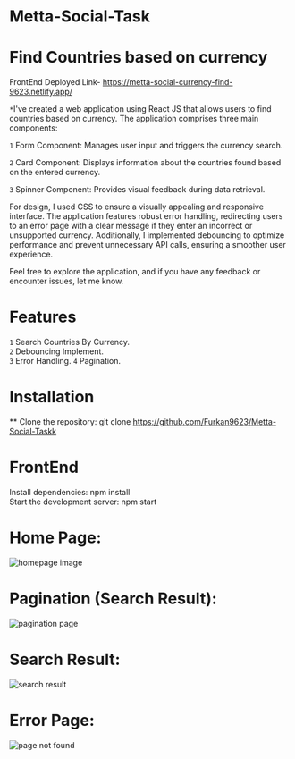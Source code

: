 # Metta-Social-Task


# Find Countries based on currency

 FrontEnd Deployed Link- https://metta-social-currency-find-9623.netlify.app/


`*`I've created a web application using React JS that allows users to find countries based on currency. The application comprises three main components:

`1` Form Component: Manages user input and triggers the currency search. <br>

`2` Card Component: Displays information about the countries found based on the entered currency. <br>

`3` Spinner Component: Provides visual feedback during data retrieval.

For design, I used CSS to ensure a visually appealing and responsive interface. The application features robust error handling, redirecting users to an error page with a clear message if they enter an incorrect or unsupported currency. Additionally, I implemented debouncing to optimize performance and prevent unnecessary API calls, ensuring a smoother user experience.

Feel free to explore the application, and if you have any feedback or encounter issues, let me know.

# Features
`1` Search Countries By Currency. <br>
`2` Debouncing Implement. <br>
`3` Error Handling.
`4` Pagination.
 
 
# Installation

** Clone the repository: git clone https://github.com/Furkan9623/Metta-Social-Taskk

# FrontEnd

 Install dependencies: npm install <br>
 Start the development server: npm start

# Home Page:
  
 ![homepage image](https://github.com/Furkan9623/Metta-Social-Taskk/assets/109727423/80c30ec0-fb01-4e92-b1ef-10e8788c96aa)

 
 # Pagination (Search Result):
 
![pagination page](https://github.com/Furkan9623/Metta-Social-Taskk/assets/109727423/9c86445c-60f7-4056-be97-dbb5956d5bea)


 
 # Search Result:
 
 ![search result](https://github.com/Furkan9623/Metta-Social-Taskk/assets/109727423/eba63648-1ae3-45de-b7f0-b7255da6cc1c)


 
 # Error Page:


![page not found](https://github.com/Furkan9623/Metta-Social-Taskk/assets/109727423/043e1e5c-73eb-4038-91c3-a4d7fa0b04b8)

